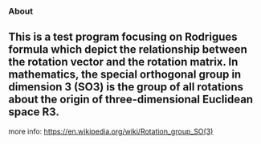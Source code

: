 ### About
This is a test program focusing on Rodrigues formula which depict the relationship between the rotation vector and the rotation matrix. In mathematics, the special orthogonal group in dimension 3 (**SO3**) is the group of all rotations about the origin of three-dimensional Euclidean space R3.
---
more info:
<https://en.wikipedia.org/wiki/Rotation_group_SO(3)>
